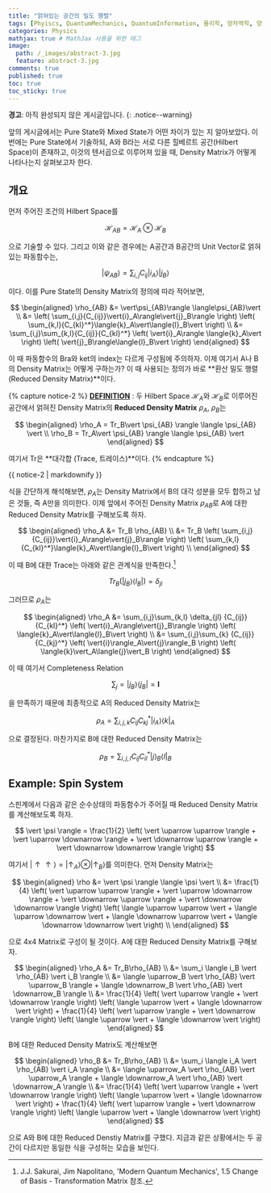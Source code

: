 ```yaml
---
title: "얽혀있는 공간의 밀도 행렬"
tags: [Phyiscs, QuantumMechanics, QuantumInformation, 물리학, 양자역학, 양자정보] # 태그 입력
categories: Physics
mathjax: true # MathJax 사용을 위한 태그
image:
  path: /_images/abstract-3.jpg
  feature: abstract-3.jpg
comments: true
published: true
toc: true
toc_sticky: true
---
```

**경고**: 아직 완성되지 않은 게시글입니다.
{: .notice--warning}

앞의 게시글에서는 Pure State와 Mixed State가 어떤 차이가 있는 지 알아보았다. 이번에는 Pure State에서 기술하되, 
A와 B라는 서로 다른 힐베르트 공간(Hilbert Space)이 존재하고, 이것의 텐서곱으로 이루어져 있을 때, Density Matrix가 어떻게 나타나는지 살펴보고자 한다. 

## 개요
먼저 주어진 조건의 Hilbert Space를

$$
\mathcal{H}_{AB} = \mathcal{H}_A\otimes\mathcal{H}_B
$$

으로 기술할 수 있다. 그리고 이와 같은 경우에는 A공간과 B공간의 Unit Vector로 얽혀있는 파동함수는,

$$
\vert\psi_{AB}\rangle = \sum_{i,j}{C_{ij}}\vert{i}_A\rangle\vert{j}_B\rangle
$$

이다. 이를 Pure State의 Density Matrix의 정의에 따라 적어보면,

$$
\begin{aligned}
\rho_{AB} &= \vert\psi_{AB}\rangle \langle\psi_{AB}\vert \\
&= \left( \sum_{i,j}{C_{ij}}\vert{i}_A\rangle\vert{j}_B\rangle \right) \left( \sum_{k,l}{C_{kl}^*}\langle{k}_A\vert\langle{l}_B\vert \right) \\
&= \sum_{i,j}\sum_{k,l}{C_{ij}}{C_{kl}^*} \left( \vert{i}_A\rangle \langle{k}_A\vert \right) \left( \vert{j}_B\rangle\langle{l}_B\vert \right)
\end{aligned}
$$

이 때 파동함수의 Bra와 ket의 index는 다르게 구성됨에 주의하자. 이제 여기서 A나 B의 Density Matrix는 어떻게 구하는가? 이 때 사용되는
정의가 바로 **환산 밀도 행렬 (Reduced Density Matrix)**이다.

{% capture notice-2 %}
**<u>DEFINITION</u>** : 두 Hilbert Space $\mathcal{H}_A$와 $\mathcal{H}_B$로 이루어진 공간에서 얽혀진 Density Matrix의 
**Reduced Density Matrix** $\rho_A$, $\rho_B$는 

$$
\begin{aligned}
\rho_A = Tr_B\vert \psi_{AB} \rangle \langle \psi_{AB} \vert \\
\rho_B = Tr_A\vert \psi_{AB} \rangle \langle \psi_{AB} \vert
\end{aligned}
$$

여기서 Tr은 **대각합 (Trace, 트레이스)**이다.
{% endcapture %}
<div class="notice--info">{{ notice-2 | markdownify }}</div>

식을 간단하게 해석해보면, $\rho_A$는 Density Matrix에서 B의 대각 성분을 모두 합하고 남은 것들, 즉 A만을 의미한다. 이제 앞에서 주어진 Density Matrix $\rho_{AB}$로 A에 대한 Reduced Density Matrix를 구해보도록 하자.

$$
\begin{aligned}
\rho_A &= Tr_B \rho_{AB} \\
&= Tr_B \left( \sum_{i,j}{C_{ij}}\vert{i}_A\rangle\vert{j}_B\rangle \right) \left( \sum_{k,l}{C_{kl}^*}\langle{k}_A\vert\langle{l}_B\vert \right) \\
\end{aligned}
$$

이 때 B에 대한 Trace는 아래와 같은 관계식을 만족한다.[^1]

$$
Tr_B(\vert{j}_B\rangle\langle{l}_B\vert) = \delta_{jl}
$$

그러므로 $\rho_A$는

$$
\begin{aligned}
\rho_A &= \sum_{i,j}\sum_{k,l} \delta_{jl} {C_{ij}}{C_{kl}^*} \left( \vert{i}_A\rangle\vert{j}_B\rangle \right) \left( \langle{k}_A\vert\langle{l}_B\vert \right) \\
&= \sum_{i,j}\sum_{k} {C_{ij}}{C_{kj}^*} \left( \vert{i}\rangle_A\vert{j}\rangle_B \right) \left( \langle{k}\vert_A\langle{j}\vert_B \right)
\end{aligned}
$$

이 때 여기서 Completeness Relation

$$
\sum_{j} = \vert j_B \rangle \langle j_B \vert = \mathbf{I}
$$

을 만족하기 때문에 최종적으로 A의 Reduced Density Matrix는

$$
\rho_A = \sum_{i,j,k} {C_{ij}}{C_{kj}^*} \vert{i}_A\rangle \langle{k} \vert_A
$$

으로 결정된다. 마찬가지로 B에 대한 Reduced Density Matrix는

$$
\rho_B = \sum_{i,j,l}{C_{ij}}{C_{il}^*}\vert{j}\rangle_B\langle{l}\vert_B
$$

## Example: Spin System
스핀계에서 다음과 같은 순수상태의 파동함수가 주어질 때 Reduced Density Matrix를 계산해보도록 하자. 

$$
\vert \psi \rangle = \frac{1}{2} \left( \vert \uparrow \uparrow \rangle + \vert \uparrow \downarrow \rangle + \vert \downarrow \uparrow \rangle + \vert \downarrow \downarrow \rangle \right)
$$

여기서 $\vert \uparrow \uparrow \rangle = \vert \uparrow_A \rangle \otimes \vert \uparrow_B \rangle$를 의미한다. 먼저 Density Matrix는

$$
\begin{aligned}
\rho &= \vert \psi \rangle \langle \psi \vert \\
&= \frac{1}{4} \left( \vert \uparrow \uparrow \rangle + \vert \uparrow \downarrow \rangle + \vert \downarrow \uparrow \rangle + \vert \downarrow \downarrow \rangle \right) \left( \langle \uparrow \uparrow \vert + \langle \uparrow \downarrow \vert + \langle \downarrow \uparrow \vert + \langle \downarrow \downarrow \vert \right) \\
\end{aligned}
$$

으로 4x4 Matrix로 구성이 될 것이다. A에 대한 Reduced Density Matrix를 구해보자.

$$
\begin{aligned}
\rho_A &= Tr_B\rho_{AB} \\
&= \sum_i \langle i_B \vert \rho_{AB} \vert i_B \rangle \\
&= \langle \uparrow_B \vert \rho_{AB} \vert \uparrow_B \rangle + \langle \downarrow_B \vert \rho_{AB} \vert \downarrow_B \rangle \\
&= \frac{1}{4} \left( \vert \uparrow \rangle + \vert \downarrow \rangle \right) \left( \langle \uparrow \vert + \langle \downarrow \vert \right) + \frac{1}{4} \left( \vert \uparrow \rangle + \vert \downarrow \rangle \right) \left( \langle \uparrow \vert + \langle \downarrow \vert \right)
\end{aligned}
$$

B에 대한 Reduced Density Matrix도 계산해보면

$$
\begin{aligned}
\rho_B &= Tr_B\rho_{AB} \\
&= \sum_i \langle i_A \vert \rho_{AB} \vert i_A \rangle \\
&= \langle \uparrow_A \vert \rho_{AB} \vert \uparrow_A \rangle + \langle \downarrow_A \vert \rho_{AB} \vert \downarrow_A \rangle \\
&= \frac{1}{4} \left( \vert \uparrow \rangle + \vert \downarrow \rangle \right) \left( \langle \uparrow \vert + \langle \downarrow \vert \right) + \frac{1}{4} \left( \vert \uparrow \rangle + \vert \downarrow \rangle \right) \left( \langle \uparrow \vert + \langle \downarrow \vert \right)
\end{aligned}
$$

으로 A와 B에 대한 Reduced Denstiy Matrix를 구했다. 지금과 같은 상황에서는 두 공간이 다르지만 동일한 식을 구성하는 모습을 보인다.

[^1]: J.J. Sakurai, Jim Napolitano, 'Modern Quantum Mechanics', 1.5 Change of Basis - Transformation Matrix 참조.